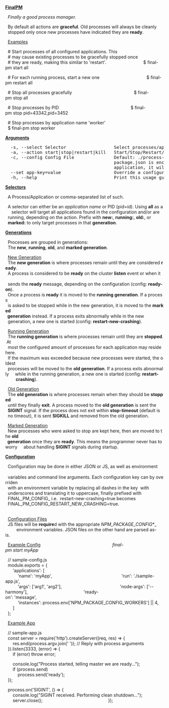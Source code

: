 <u>**FinalPM**</u>

  _Finally a good process manager._                                               

  By default all actions are **graceful**. Old processes will always be cleanly     
  stopped only once new processes have indicated they are **ready**.                

  <u>Examples</u>                                                                      

  # Start processes of all configured applications. This                        
  # may cause existing processes to be gracefully stopped once                  
  # they are ready, making this similar to 'restart'.                           
  $ final-pm start all                                                          

  # For each running process, start a new one                                   
  $ final-pm restart all                                                        

  # Stop all processes gracefully                                               
  $ final-pm stop all                                                           

  # Stop processes by PID                                                       
  $ final-pm stop pid=43342,pid=3452                                            

  # Stop processes by application name 'worker'                                 
  $ final-pm stop worker                                                        

<u>**Arguments**</u>

<pre>  -s, --select Selector                  Select processes/applications.                                                
  -a, --action start|stop|restart|kill   Start/Stop/Restart/Kill all selected.                                         
  -c, --config Config File               Default: ./process-config.{js,json} and checks parent folders until a         
                                         package.json is encountered. If you specified a config for an already running 
                                         application, it will be only be applied to new processes.                     
  --set app-key=value                    Override a configuration key.                                                 
  -h, --help                             Print this usage guide.                                                       
</pre>

<u>**Selectors**</u>

  A Process/Application or comma-separated list of such.                        

  A selector can either be an _application name_ or PID (pid=_id_). Using **all** as a  
  selector will target all applications found in the configuration and/or are   
  running, depending on the action. Prefix with **new:**, **running:**, **old:**, or        
  **marked:** to only target processes in that **generation**.                          

<u>**Generations**</u>

  Processes are grouped in generations:                                         
  The **new**, **running**, **old**, and **marked generation**.                                 

  <u>New Generation</u>                                                                
  The **new generation** is where processes remain until they are considered **ready**. 
  A process is considered to be **ready** on the cluster **listen** event or when it    
  sends the **ready** message, depending on the configuration (config: **ready-on**).   
  Once a process is **ready** it is moved to the **running generation**. If a process   
  is asked to be stopped while in the new generation, it is moved to the **marked 
  generation** instead. If a process exits abnormally while in the new            
  generation, a new one is started (config: **restart-new-crashing**).              

  <u>Running Generation</u>                                                            
  The **running generation** is where processes remain until they are **stopped**. At   
  most the configured amount of processes for each application may reside here. 
  If the maximum was exceeded because new processes were started, the oldest    
  processes will be moved to the **old generation**. If a process exits abnormally  
  while in the running generation, a new one is started (config: **restart-       
  crashing**).                                                                    

  <u>Old Generation</u>                                                                
  The **old generation** is where processes remain when they should be **stopped**      
  until they finally **exit**. A process moved to the **old generation** is sent the    
  **SIGINT** signal. If the process does not exit within **stop-timeout** (default is   
  no timeout), it is sent **SIGKILL** and removed from the old generation.          

  <u>Marked Generation</u>                                                             
  New processes who were asked to stop are kept here, then are moved to the **old 
  generation** once they are **ready**. This means the programmer never has to worry  
  about handling **SIGINT** signals during startup.                                 

<u>**Configuration**</u>

  Configuration may be done in either JSON or JS, as well as environment        
  variables and command line arguments. Each configuration key can by overriden 
  with an environment variable by replacing all dashes in the key  with         
  underscores and translating it to uppercase, finally prefixed with            
  FINAL_PM_CONFIG_ i.e.  restart-new-crashing=true becomes                      
  FINAL_PM_CONFIG_RESTART_NEW_CRASHING=true.                                    

  <u>Configuration Files</u>                                                           
  JS files will be **require**d with the appropriate _NPM_PACKAGE_CONFIG_*_           
  environment variables. JSON files on the other hand are parsed as-is.         

  <u>Example Config</u>                                                       
  _final-pm start myApp_                                                 

  // sample-config.js                                                  
  module.exports = {                                                   
      'applications': [                                                
          'name': 'myApp',                                             
          'run': './sample-app.js',                                    
          'args': ['arg1', 'arg2'],                                    
          'node-args': ['--harmony'],                                  
          'ready-on': 'message',                                       
          'instances': process.env['NPM_PACKAGE_CONFIG_WORKERS'] || 4, 
      ]                                                                
  };                                                                   

  <u>Example App</u>                                                          

  // sample-app.js                                                     
  const server = require('http').createServer((req, res) => {          
      res.end(process.argv.join(' ')); // Reply with process arguments 
  }).listen(3333, (error) => {                                         
      if (error) throw error;                                          

      console.log("Process started, telling master we are ready...");  
      if (process.send)                                                
          process.send('ready');                                       
  });                                                                  

  process.on('SIGINT', () => {                                         
      console.log("SIGINT received. Performing clean shutdown...");    
      server.close();                                                  
  });